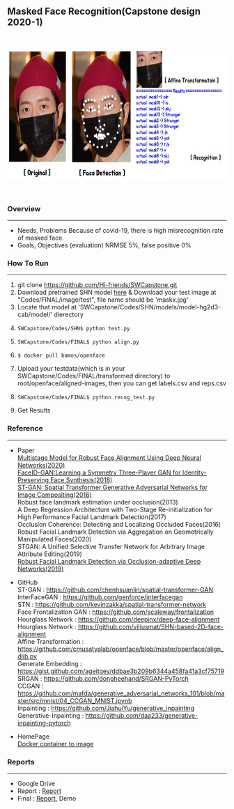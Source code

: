 ## Masked Face Recognition(Capstone design 2020-1)

<br/>
<p align="center">
    <img src="/Codes/Abstract.jpg" width="700px" height="300px" title="px(픽셀) 크기 설정" alt="RubberDuck"></img></div>
</p>
<br/>

### Overview
***
- Needs, Problems
    Because of covid-19, there is high misrecognition rate of masked face.
- Goals, Objectives (evaluation)
    NRMSE 5%, false positive 0%
    
### How To Run
***
1. git clone https://github.com/Hi-friends/SWCapstone.git
2. Download pretrained SHN model [here](https://drive.google.com/drive/folders/1AbTGhIBzUUINTH2GNL05tSWvOHnclRr4)
& Download your test image at "Codes/FINAL/image/test", file name should be 'maskx.jpg'
3. Locate that model at 'SWCapstone/Codes/SHN/models/model-hg2d3-cab/model/' dierectory
4. <pre><code>SWCapstone/Codes/SHN$ python test.py</code></pre>
5. <pre><code>SWCapstone/Codes/FINAL$ python align.py</code></pre>
6. <pre><code>$ docker pull bamos/openface</code></pre>
7. Upload your testdata(which is in your SWCapstone/Codes/FINAL/transformed directory) to root/openface/aligned-images, then you can get labels.csv and reps.csv
8. <pre><code>SWCapstone/Codes/FINAL$ python recog_test.py</code></pre>
9. Get Results


### Reference
***
- Paper   
[Multistage Model for Robust Face Alignment Using Deep Neural Networks(2020)](https://arxiv.org/pdf/2002.01075.pdf)   
[FaceID-GAN:Learning a Symmetry Three-Player GAN for Identity-Preserving Face Synthesis(2018)](http://openaccess.thecvf.com/content_cvpr_2018/papers/Shen_FaceID-GAN_Learning_a_CVPR_2018_paper.pdf)   
[ST-GAN: Spatial Transformer Generative Adversarial Networks for Image Compositing(2016)](https://arxiv.org/pdf/1506.02025.pdf)   
Robust face landmark estimation under occlusion(2013)   
A Deep Regression Architecture with Two-Stage Re-initialization for High Performance Facial Landmark Detection(2017)   
Occlusion Coherence: Detecting and Localizing Occluded Faces(2016)   
Robust Facial Landmark Detection via Aggregation on Geometrically Manipulated Faces(2020)   
STGAN: A Unified Selective Transfer Network for Arbitrary Image Attribute Editing(2019)   
[Robust Facial Landmark Detection via Occlusion-adaptive Deep Networks(2019)](http://openaccess.thecvf.com/content_CVPR_2019/papers/Zhu_Robust_Facial_Landmark_Detection_via_Occlusion-Adaptive_Deep_Networks_CVPR_2019_paper.pdf)   

- GitHub   
ST-GAN : <https://github.com/chenhsuanlin/spatial-transformer-GAN>   
InterFaceGAN : <https://github.com/genforce/interfacegan>   
STN : <https://github.com/kevinzakka/spatial-transformer-network>   
Face Frontalization GAN : <https://github.com/scaleway/frontalization>   
Hourglass Network : <https://github.com/deepinx/deep-face-alignment>   
Hourglass Network : <https://github.com/viliusmat/SHN-based-2D-face-alignment>   
Affine Transformation : <https://github.com/cmusatyalab/openface/blob/master/openface/align_dlib.py>   
Generate Embedding : <https://gist.github.com/ageitgey/ddbae3b209b6344a458fa41a3cf75719>   
SRGAN : <https://github.com/dongheehand/SRGAN-PyTorch>   
CCGAN : <https://github.com/mafda/generative_adversarial_networks_101/blob/master/src/mnist/04_CCGAN_MNIST.ipynb>   
Inpainting : <https://github.com/JiahuiYu/generative_inpainting>   
Generative-Inpainting : <https://github.com/daa233/generative-inpainting-pytorch>   

- HomePage   
[Docker container to image](https://galid1.tistory.com/323)   


### Reports
***
+ Google Drive
+ Report : [Report](https://github.com/Hi-friends/SWCapstone/tree/master/Reports)
+ Final : [Report](https://github.com/Hi-friends/SWCapstone/tree/master/Reports), Demo
